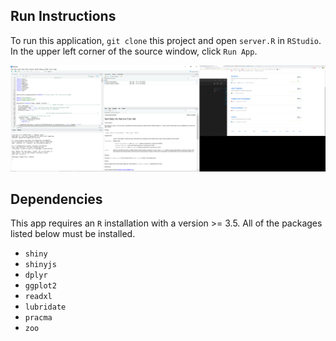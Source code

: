 

## Run Instructions
To run this application, `git clone` this project and open `server.R` in `RStudio`.
In the upper left corner of the source window, click `Run App`.

![Running app in RStudio](docs/images/running-app.png)


## Dependencies


This app requires an `R` installation with a version >= 3.5.
All of the packages listed below must be installed.


* `shiny`
* `shinyjs`
* `dplyr`
* `ggplot2`
* `readxl`
* `lubridate`
* `pracma`
* `zoo`

